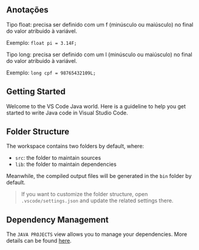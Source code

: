 ## Anotações

Tipo float: precisa ser definido com um f (minúsculo ou maiúsculo) no final do valor atribuido à variável.

Exemplo: `float pi = 3.14F;`

Tipo long: precisa ser definido com um l (minúsculo ou maiúsculo) no final do valor atribuido à variável.

Exemplo: `long cpf = 98765432109L;`

## Getting Started

Welcome to the VS Code Java world. Here is a guideline to help you get started to write Java code in Visual Studio Code.

## Folder Structure

The workspace contains two folders by default, where:

- `src`: the folder to maintain sources
- `lib`: the folder to maintain dependencies

Meanwhile, the compiled output files will be generated in the `bin` folder by default.

> If you want to customize the folder structure, open `.vscode/settings.json` and update the related settings there.

## Dependency Management

The `JAVA PROJECTS` view allows you to manage your dependencies. More details can be found [here](https://github.com/microsoft/vscode-java-dependency#manage-dependencies).
